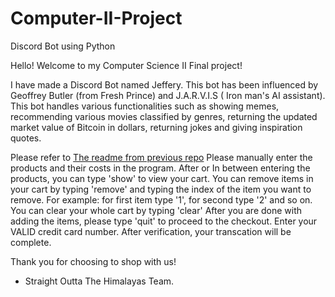 # Computer-II-Project
Discord Bot using Python

Hello! Welcome to my Computer Science II Final project! 

I have made a Discord Bot named Jeffery. This bot has been influenced by Geoffrey Butler (from Fresh Prince) and J.A.R.V.I.S ( Iron man's AI assistant). This bot  handles various 
functionalities such as showing memes, recommending various movies classified by genres, returning the updated market value of Bitcoin in dollars, returning jokes and giving 
inspiration quotes. 

Please refer to  [The readme from previous repo](https://github.com/Aniruddha18-SPD/Computer-II-Project/blob/main/instructions.txt)
Please manually enter the products and their costs in the program. After or In between entering the products, you can type 'show' to view your cart.
You can remove items in your cart by typing 'remove' and typing the index of the item you want to remove. For example: for first item type '1', for second type '2' and so on. 
You can clear your whole cart by typing 'clear' 
After you are done with adding the items, please type 'quit' to proceed to the checkout.
Enter your VALID credit card number. After verification, your transcation will be complete.

Thank you for choosing to shop with us!

- Straight Outta The Himalayas Team.
